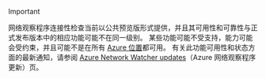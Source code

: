 > [!IMPORTANT]
> 网络观察程序连接性检查当前以公共预览版形式提供，并且其可用性和可靠性与正式发布版本中的相应功能可能不在同一级别。 某些功能可能不受支持，能力可能会受约束，并且可能不是在所有 [Azure 位置](https://azure.microsoft.com/regions/)都可用。 有关此功能可用性和状态方面的最新通知，请参阅 [Azure Network Watcher updates](https://azure.microsoft.com/updates/?product=network-watcher)（Azure 网络观察程序更新）页。 